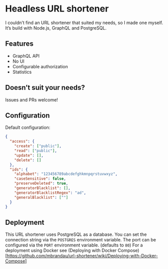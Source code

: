 # Headless URL shortener

I couldn’t find an URL shortener that suited my needs, so I made one myself.
It’s build with Node.js, GraphQL and PostgreSQL.

## Features
 - GraphQL API
 - No UI
 - Configurable authorization
 - Statistics
 
## Doesn’t suit your needs?

Issues and PRs welcome!

## Configuration

Default configuration:
```json
{
  "access": {
    "create": ["public"],
    "read": ["public"],
    "update": [],
    "delete": []
  },
  "ids": {
    "alphabet": "123456789abcdefghkmnpqrstuvwxyz",
    "caseSensitive": false,
    "preserveDeleted": true,
    "generatorBlacklist": [],
    "generatorBlacklistRegex": "ad",
    "generalBlacklist": [""]
  }
}
```

## Deployment

This URL shortener uses PostgreSQL as a database.
You can set the connection string via the `POSTGRES` environment variable.
The port can be configured via the `PORT` environment variable. (defaults to `80`)
For a deployment using Docker see (Deploying with Docker Compose)[https://github.com/mbrandau/url-shortener/wiki/Deploying-with-Docker-Compose]